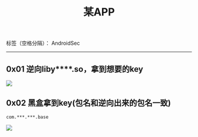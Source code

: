 ﻿---
title: 某APP
---

标签（空格分隔）： AndroidSec

---

## 0x01 逆向liby****.so，拿到想要的key
![](https://i.screenshot.net/jppndbl)
## 0x02 黑盒拿到key(包名和逆向出来的包名一致)
```
com.***.***.base
```
![](https://i.screenshot.net/9004jsn)




